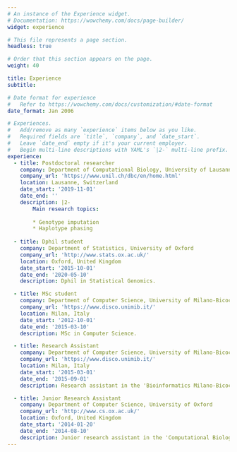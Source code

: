 ```yaml
---
# An instance of the Experience widget.
# Documentation: https://wowchemy.com/docs/page-builder/
widget: experience

# This file represents a page section.
headless: true

# Order that this section appears on the page.
weight: 40

title: Experience
subtitle:

# Date format for experience
#   Refer to https://wowchemy.com/docs/customization/#date-format
date_format: Jan 2006

# Experiences.
#   Add/remove as many `experience` items below as you like.
#   Required fields are `title`, `company`, and `date_start`.
#   Leave `date_end` empty if it's your current employer.
#   Begin multi-line descriptions with YAML's `|2-` multi-line prefix.
experience:
  - title: Postdoctoral researcher
    company: Department of Computational Biology, University of Lausanne
    company_url: 'https://www.unil.ch/dbc/en/home.html'
    location: Lausanne, Switzerland
    date_start: '2019-11-01'
    date_end: ''
    description: |2-
        Main research topics:
        
        * Genotype imputation
        * Haplotype phasing
        
  - title: Dphil student
    company: Department of Statistics, University of Oxford
    company_url: 'http://www.stats.ox.ac.uk/'
    location: Oxford, United Kingdom
    date_start: '2015-10-01'
    date_end: '2020-05-10'
    description: Dphil in Statistical Genomics.

  - title: MSc student
    company: Department of Computer Science, University of Milano-Bicocca
    company_url: 'https://www.disco.unimib.it/'
    location: Milan, Italy
    date_start: '2012-10-01'
    date_end: '2015-03-10'
    description: MSc in Computer Science.

  - title: Research Assistant
    company: Department of Computer Science, University of Milano-Bicocca
    company_url: 'https://www.disco.unimib.it/'
    location: Milan, Italy
    date_start: '2015-03-01'
    date_end: '2015-09-01'
    description: Research assistant in the 'Bioinformatics Milano-Bicocca' (BIMIB) group, led by Professor Marco Antoniotti.

  - title: Junior Research Assistant
    company: Department of Computer Science, University of Oxford
    company_url: 'http://www.cs.ox.ac.uk/'
    location: Oxford, United Kingdom
    date_start: '2014-01-20'
    date_end: '2014-08-10'
    description: Junior research assistant in the 'Computational Biology' group, led by Professor David Gavaghan.
---
```

